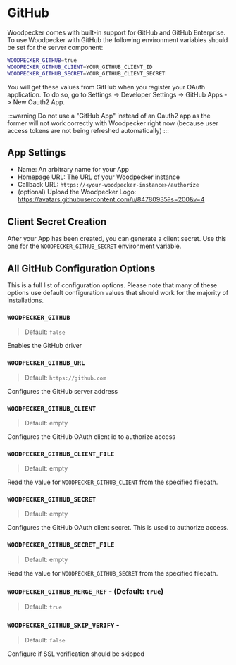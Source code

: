 # GitHub

Woodpecker comes with built-in support for GitHub and GitHub Enterprise.
To use Woodpecker with GitHub the following environment variables should be set for the server component:

```bash
WOODPECKER_GITHUB=true
WOODPECKER_GITHUB_CLIENT=YOUR_GITHUB_CLIENT_ID
WOODPECKER_GITHUB_SECRET=YOUR_GITHUB_CLIENT_SECRET
```

You will get these values from GitHub when you register your OAuth application.
To do so, go to Settings -> Developer Settings -> GitHub Apps -> New Oauth2 App.

:::warning
Do not use a "GitHub App" instead of an Oauth2 app as the former will not work correctly with Woodpecker right now (because user access tokens are not being refreshed automatically)
:::

## App Settings

- Name: An arbitrary name for your App
- Homepage URL: The URL of your Woodpecker instance
- Callback URL: `https://<your-woodpecker-instance>/authorize`
- (optional) Upload the Woodpecker Logo: <https://avatars.githubusercontent.com/u/84780935?s=200&v=4>

## Client Secret Creation

After your App has been created, you can generate a client secret.
Use this one for the `WOODPECKER_GITHUB_SECRET` environment variable.

## All GitHub Configuration Options

This is a full list of configuration options. Please note that many of these options use default configuration values that should work for the majority of installations.

### `WOODPECKER_GITHUB`

> Default: `false`

Enables the GitHub driver

### `WOODPECKER_GITHUB_URL`

> Default: `https://github.com`

Configures the GitHub server address

### `WOODPECKER_GITHUB_CLIENT`

> Default: empty

Configures the GitHub OAuth client id to authorize access


### `WOODPECKER_GITHUB_CLIENT_FILE`

> Default: empty

Read the value for `WOODPECKER_GITHUB_CLIENT` from the specified filepath.

### `WOODPECKER_GITHUB_SECRET`

> Default: empty

Configures the GitHub OAuth client secret. This is used to authorize access.

### `WOODPECKER_GITHUB_SECRET_FILE`

> Default: empty

Read the value for `WOODPECKER_GITHUB_SECRET` from the specified filepath.

### `WOODPECKER_GITHUB_MERGE_REF` - (Default: `true`)

> Default: `true`

### `WOODPECKER_GITHUB_SKIP_VERIFY` - 

> Default: `false`

Configure if SSL verification should be skipped

